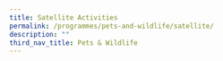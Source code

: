 ```yaml
---
title: Satellite Activities
permalink: /programmes/pets-and-wildlife/satellite/
description: ""
third_nav_title: Pets & Wildlife
---
```

